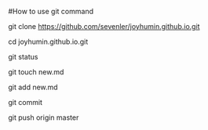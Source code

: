 
#How to use git command

git clone https://github.com/sevenler/joyhumin.github.io.git

cd joyhumin.github.io.git

git status

git touch new.md

git add new.md

git commit

git push origin master

